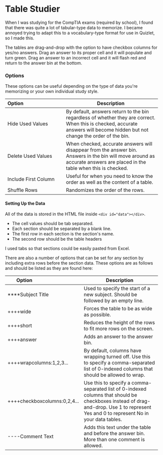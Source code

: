 # Table Studier

When I was studying for the CompTIA exams (required by school), I found that there was quite a lot of tabular-type data to memorize. I became annoyed trying to adapt this to a vocabulary-type format for use in Quizlet, so I made this.

The tables are drag-and-drop with the option to have checkbox columns for yes/no answers. Drag an answer to its proper cell and it will populate and turn green. Drag an answer to an incorrect cell and it will flash red and return to the answer bin at the bottom.

### Options
These options can be useful depending on the type of data you're memorizing or your own individual study style.

Option&nbsp;&nbsp;&nbsp;&nbsp;&nbsp;&nbsp;&nbsp;&nbsp;&nbsp;&nbsp;&nbsp;&nbsp;&nbsp;&nbsp;&nbsp;&nbsp;&nbsp;&nbsp;&nbsp;&nbsp;&nbsp;&nbsp;&nbsp;&nbsp;&nbsp;&nbsp;&nbsp;&nbsp;&nbsp; | Description
------ | -----------
Hide Used Values | By default, answers return to the bin regardless of whether they are correct. When this is checked, accurate answers will become hidden but not change the order of the bin.
Delete Used Values | When checked, accurate answers will disappear from the answer bin. Answers in the bin will move around as accurate answers are placed in the table when this is checked.
Include First Column | Useful for when you need to know the order as well as the content of a table.
Shuffle Rows | Randomizes the order of the rows.

#### Setting Up the Data

All of the data is stored in the HTML file inside `<div id="data"></div>`.
- The cell values should be tab separated.
- Each section should be separated by a blank line.
- The first row in each section is the section's name.
- The second row should be the table headers

I used tabs so that sections could be easily pasted from Excel.

There are also a number of options that can be set for any section by including extra rows before the section data. These options are as follows and should be listed as they are found here:

Option&nbsp;&nbsp;&nbsp;&nbsp;&nbsp;&nbsp;&nbsp;&nbsp;&nbsp;&nbsp;&nbsp;&nbsp;&nbsp;&nbsp;&nbsp;&nbsp;&nbsp;&nbsp;&nbsp;&nbsp;&nbsp;&nbsp;&nbsp;&nbsp;&nbsp;&nbsp;&nbsp;&nbsp;&nbsp; | Description
--- | ---
\*\*\*\*Subject Title | Used to specify the start of a new subject. Should be followed by an empty line.
++++wide | Forces the table to be as wide as possible.
++++short | Reduces the height of the rows to fit more rows on the screen.
++++answer | Adds an answer to the answer bin.
++++wrapcolumns:1,2,3... | By default, columns have wrapping turned off. Use this to specify a comma-separated list of 0-indexed columns that should be allowed to wrap.
++++checkboxcolumns:0,2,4... | Use this to specify a comma-separated list of 0-indexed columns that should be checkboxes instead of drag-and-drop. Use 1 to represent Yes and 0 to represent No in your data tables.
----Comment Text | Adds this text under the table and before the answer bin. More than one comment is allowed.
        
